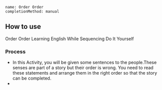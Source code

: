 ```ngMeta
name: Order Order 
completionMethod: manual
```

## How to use

Order Order
Learning English While Sequencing
Do It Yourself

### Process

- In this Activity, you will be given some sentences to the people.These senses are part of a story but their order is wrong. You need to read these statements and arrange them in the right order so that the story can be completed.  
- 

